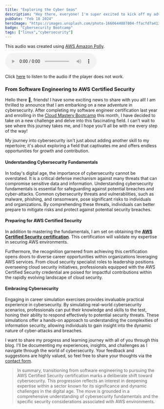 ```yaml
---
title: "Exploring the Cyber Seas"
description: "Hey there, everyone! I'm super excited to kick off my adventure into cybersecurity...."
pubDate: "Feb 18 2024"
heroImage: "https://images.unsplash.com/photo-1660644807804-ffacfd7a4137?auto=format&fit=crop&w=927&h=927"
badge: "Cybersecurity Bootcamp"
tags: ["linux","cybersecurity"]
---
```


This audio was created using <a href="https://aws.amazon.com/polly/" target="_blank">AWS Amazon Polly</a>.

<audio controls>
  <source src="https://hcoco1-website-bucket-12345.s3.amazonaws.com/32c50154-41e9-4a59-b666-c8e6be6076c5.mp3" type="audio/mpeg">
  Your browser does not support the audio element.
</audio>

Click [here](https://hcoco1-website-bucket-12345.s3.amazonaws.com/32c50154-41e9-4a59-b666-c8e6be6076c5.mp3) to listen to the audio if the player does not work.

### From Software Engineering to AWS Certified Security
Hello there 🚀, friends! I have some exciting news to share with you all! I am thrilled to announce that I am embarking on a new adventure in cybersecurity. After completing my software engineer certification last year and enrolling in the  <a href="https://digitalcloud.training/cloud-mastery-bootcamp/?megamenu" target="_blank">Cloud Mastery Bootcamp</a> this month, I have decided to take on a new challenge and delve into this fascinating field. I can't wait to see where this journey takes me, and I hope you'll all be with me every step of the way!

My journey into cybersecurity isn't just about adding another skill to my repertoire; it's about exploring a field that captivates me and offers endless opportunities for growth and contribution.

#### Understanding Cybersecurity Fundamentals
In today's digital age, the importance of cybersecurity cannot be overstated. It is a critical defense mechanism against many threats that can compromise sensitive data and information. Understanding cybersecurity fundamentals is essential for safeguarding against potential breaches and cyber-attacks. Common cybersecurity threats and vulnerabilities, such as malware, phishing, and ransomware, pose significant risks to individuals and organizations. By comprehending these threats, individuals can better prepare to mitigate risks and protect against potential security breaches.

#### Preparing for AWS Certified Security
In addition to mastering the fundamentals, I am set on obtaining the **<a href="https://aws.amazon.com/certification/certified-security-specialty/" target="_blank">AWS Certified Security certification</a>**. This certification will validate my expertise in securing AWS environments.

Furthermore, the recognition garnered from achieving this certification opens doors to diverse career opportunities within organizations leveraging AWS services. From cloud security specialist roles to leadership positions overseeing cloud security initiatives, professionals equipped with the AWS Certified Security credential are poised for impactful contributions within the rapidly evolving landscape of cloud security.

#### Embracing Cybersecurity

Engaging in career simulation exercises provides invaluable practical experience in cybersecurity. By simulating real-world cybersecurity scenarios, professionals can put their knowledge and skills to the test, honing their ability to respond effectively to potential security threats. These simulations offer a hands-on approach to understanding the complexities of information security, allowing individuals to gain insight into the dynamic nature of cyber-attacks and breaches.

I want to share my progress and learning journey with all of you through this blog. I'll be documenting my experiences, insights, and challenges as I navigate through the world of cybersecurity. Your feedback and suggestions are highly valued, so feel free to share your thoughts via the <a href="https://www.hcoco1.com/contact" target="_blank">contact form</a>.

>In summary, transitioning from software engineering to pursuing the AWS Certified Security certification marks a deliberate shift toward cybersecurity. This progression reflects an interest in deepening expertise within a sector known for its significance and dynamic challenges in the digital age. The move is grounded in a comprehensive understanding of cybersecurity fundamentals and the specific security considerations associated with AWS environments.
